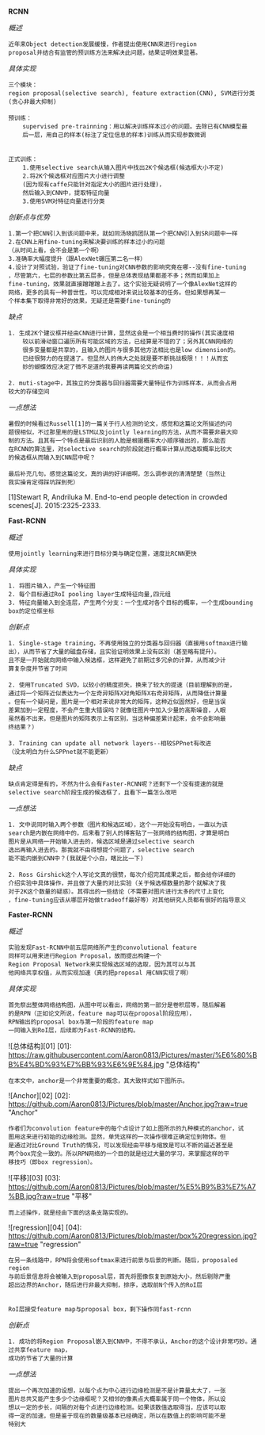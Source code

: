 **RCNN**

*概述*
    
    近年来Object detection发展缓慢，作者提出使用CNN来进行region
    proposal并结合有监管的预训练方法来解决此问题，结果证明效果显著。


*具体实现*
    
    三个模块：
    region proposal(selective search), feature extraction(CNN), SVM进行分类
    (贪心非最大抑制)

    预训练：
        supervised pre-trainning：用以解决训练样本过小的问题。去除已有CNN模型最
        后一层，用自己的样本(标注了定位信息的样本)训练从而实现参数微调

    
    正式训练：
        1.使用selective search从输入图片中找出2K个候选框(候选框大小不定)
        2.将2K个候选框对应图片大小进行调整
        (因为现有caffe只能针对指定大小的图片进行处理)，
        然后输入到CNN中，提取特征向量
        3.使用SVM对特征向量进行分类

*创新点与优势*

    1.第一个把CNN引入到该问题中来，就如同汤晓鸥团队第一个把CNN引入到SR问题中一样
    2.在CNN上用fine-tuning来解决要训练的样本过小的问题
    （从时间上看，会不会是第一个啊）
    3.准确率大幅度提升（跟AlexNet碾压第二名一样）
    4.设计了对照试验，验证了fine-tuning对CNN参数的影响究竟在哪--没有fine-tuning
    ，尽管第六，七层的参数比第五层多，但是总体表现结果都差不多；然而如果加上
    fine-tuning，效果就直接蹭蹭蹭上去了。这个实验无疑说明了一个像AlexNet这样的
    网络，更多的具有一种普世性，可以完成相对来说比较基本的任务。但如果想再某一
    个样本集下取得非常好的效果，无疑还是需要fine-tuning的


*缺点*

    1. 生成2K个建议框并经由CNN进行计算，显然这会是一个相当费时的操作(其实速度相
        较以前滑动窗口遍历所有可能区域的方法，已经算是不错的了；另外其CNN网络的
        很多变量都是共享的，且输入的图片与很多其他方法相比也是low dimension的。
        已经很努力的在提速了。但显然人的伟大之处就是要不断挑战极限！！！从而玄
        妙的蝴蝶效应决定了微不足道的我要再读两篇论文的命运)

    2. muti-stage中，其独立的分类器与回归器需要大量特征作为训练样本，从而会占用
    较大的存储空间

*一点想法*
    
    暑假的时候看过Russell[1]的一篇关于行人检测的论文，感觉和这篇论文所描述的问
    题很相似，不过那里用的是LSTM以及jointly learning的方法，从而不需要非最大抑
    制的方法。且其有一个特点是最后识别的人脸是根据概率大小顺序输出的，那么能否
    在RCNN的算法里，对selective search的阶段就进行概率计算从而选取概率比较大
    的候选框从而输入到CNN层中呢？

    最后补充几句，感觉这篇论文，真的讲的好详细啊，怎么调参说的清清楚楚（当然让
    我实操肯定得踩坑踩到死）

[1]Stewart R, Andriluka M. End-to-end people detection in crowded scenes[J]. 2015:2325-2333.


**Fast-RCNN**

*概述*

    使用jointly learning来进行目标分类与确定位置，速度比RCNN更快


*具体实现*
    
    1. 将图片输入，产生一个特征图
    2. 每个目标通过RoI pooling layer生成特征向量,四元组
    3. 特征向量输入到全连层，产生两个分支：一个生成对各个目标的概率，一个生成bounding box的定位框坐标

*创新点*
    
    1. Single-stage training，不再使用独立的分类器与回归器（直接用softmax进行输
    出），从而节省了大量的磁盘存储，且实验证明效果上没有区别（甚至略有提升）。
    且不是一开始就向网络中输入候选框，这样避免了前期过多冗余的计算，从而减少计
    算复杂度并节省了时间
    
    2. 使用Truncated SVD，以较小的精度损失，换来了较大的提速（目前理解到的是，
    通过将一个矩阵近似表达为一个左奇异矩阵X对角矩阵X右奇异矩阵，从而降低计算量
    。但有一个疑问是，图片是一个相对来说非常大的矩阵，这种近似固然好，但是当误
    差累加到一定程度，不会产生重大错误吗？就像往图片中加入少量的高斯噪音，人眼
    虽然看不出来，但是图片的矩阵表示上有区别，当这种偏差累计起来，会不会影响最
    终结果？）

    3. Training can update all network layers--相较SPPnet有改进
    （没太明白为什么SPPnet就不能更新）


*缺点*
    
    缺点肯定得是有的，不然为什么会有Faster-RCNN呢？还剩下一个没有提速的就是
    selective search阶段生成的候选框了，且看下一篇怎么改吧
   
*一点想法*
    
    1. 文中说同时输入两个参数（图片和候选区域），这个一开始没有明白，一直以为该
    search是内嵌在网络中的，后来看了别人的博客贴了一张网络的结构图，才算是明白
    图片是从网络一开始输入进去的，候选区域是通过selective search
    选出再输入进去的。那我就不由得想提个问题了，selective search
    能不能内嵌到CNN中？(我就是个小白，瞎比比一下)

    2. Ross Girshick这个人写论文真的很赞，每次介绍完其成果之后，都会给你详细的
    介绍实验中具体操作，并且做了大量的对比实验（关于候选框数量的那个就解决了我
    对于2K这个数量的疑惑）。其得出的一些结论（不需要对图片进行太多的尺寸上变化
    ，fine-tuning应该从哪层开始做tradeoff最好等）对其他研究人员都有很好的指导意义


**Faster-RCNN**

*概述*

    实验发现Fast-RCNN中前五层网络所产生的convolutional feature
    同样可以用来进行Region Proposal，故而提出构建一个 
    Region Proposal Network来实现候选区域的选取，因为其可以与其
    他网络共享权值，从而实现加速（真的把proposal 用CNN实现了啊）

*具体实现*

    首先祭出整体网络结构图，从图中可以看出，网络的第一部分是卷积层等，随后解着
    的是RPN（正如论文所说，feature map可以在proposal阶段应用），
    RPN输出的proposal box与第一阶段的feature map
    一同输入到RoI层，后续即为Fast-RCNN的结构。
![总体结构][01]
[01]: https://raw.githubusercontent.com/Aaron0813/Pictures/master/%E6%80%BB%E4%BD%93%E7%BB%93%E6%9E%84.jpg "总体结构"


    在本文中，anchor是一个非常重要的概念，其大致样式如下图所示。
![Anchor][02]
[02]: https://github.com/Aaron0813/Pictures/blob/master/Anchor.jpg?raw=true "Anchor"

    作者们为convolution feature中的每个点设计了如上图所示的九种模式的anchor，试
    图用这来进行初始的边缘检测。显然，单凭这样的一次操作很难正确定位到物体。但
    是通过对比Ground Truth的情况，可以发现经由平移与缩放是可以不断的逼近甚至是
    两个box完全一致的。所以RPN网络的一个目的就是经过大量的学习，来掌握这样的平
    移技巧（即box regression）。
![平移][03]
[03]: https://github.com/Aaron0813/Pictures/blob/master/%E5%B9%B3%E7%A7%BB.jpg?raw=true "平移"

    而上述操作，就是经由下面的这条支路实现的。
![regression][04]
[04]: https://github.com/Aaron0813/Pictures/blob/master/box%20regression.jpg?raw=true "regression"

    
    
    在另一条线路中，RPN将会使用softmax来进行前景与后景的判断。随后，proposaled region
    与前后景信息将会被输入到proposal层，首先将图像恢复到原始大小，然后剔除严重
    超出边界的Anchor，随后进行非最大抑制，排序，选取前N个传入的RoI层


    RoI层接受feature map与proposal box，剩下操作同fast-rcnn

*创新点*
    
    1. 成功的将Region Proposal嵌入到CNN中，不得不承认，Anchor的这个设计非常巧妙。通过共享feature map，
    成功的节省了大量的计算


*一点想法*

    提出一个再次加速的设想，以每个点为中心进行边缘检测是不是计算量太大了，一张
    图片总共又能产生多少个边缘框呢？又相邻的像素点大概率属于同一个物体，所以设
    想以一定的步长，间隔的对每个点进行边缘检测。如果该数值选取得当，应该可以取
    得一定的加速，但是鉴于现在的数量级基本已经确定，所以在数值上的影响可能不是
    特别大
